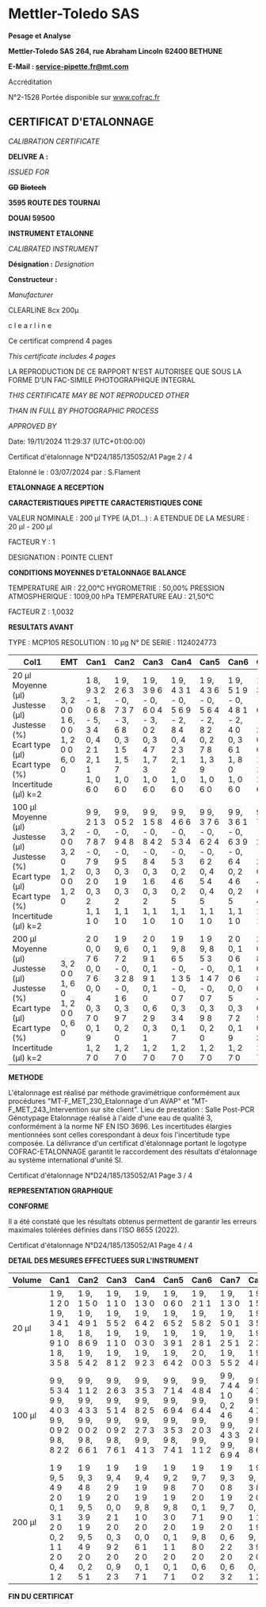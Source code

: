 # **Mettler-Toledo SAS**

**Pesage et Analyse**

**Mettler-Toledo SAS**
**264, rue Abraham Lincoln**
**62400 BETHUNE**

**E-Mail : service-pipette.fr@mt.com**

Accréditation

N°2-1528
Portée disponible
sur www.cofrac.fr
## **CERTIFICAT D'ETALONNAGE**

_CALIBRATION CERTIFICATE_


**DELIVRE A :**

_ISSUED FOR_


~~**GD**~~ ~~**Biotech**~~

**3595 ROUTE DES TOURNAI**

**DOUAI 59500**


**INSTRUMENT ETALONNE**

_CALIBRATED INSTRUMENT_


**Désignation :**
_Designation_

**Constructeur :**

_Manufacturer_


CLEARLINE 8cx 200µ

c l e a r l i n e



Ce certificat comprend 4 pages

_This certificate includes 4 pages_

LA REPRODUCTION DE CE RAPPORT N'EST AUTORISEE QUE SOUS
LA FORME D'UN FAC-SIMILE PHOTOGRAPHIQUE INTEGRAL

_THIS CERTIFICATE MAY BE NOT REPRODUCED OTHER_

_THAN IN FULL BY PHOTOGRAPHIC PROCESS_


_APPROVED BY_

Date: 19/11/2024 11:29:37 (UTC+01:00:00)

Certificat d'étalonnage N°D24/185/135052/A1  Page 2 / 4

Etalonné le : 03/07/2024 par : S.Flament

**ETALONNAGE A RECEPTION**

**CARACTERISTIQUES PIPETTE** **CARACTERISTIQUES CONE**


VALEUR NOMINALE : 200 µl
TYPE (A,D1...) : A
ETENDUE DE LA MESURE : 20 µl - 200 µl

FACTEUR Y : 1


DESIGNATION : POINTE CLIENT


**CONDITIONS MOYENNES D'ETALONNAGE** **BALANCE**


TEMPERATURE AIR : 22,00°C
HYGROMETRIE : 50,00%
PRESSION ATMOSPHERIQUE : 1009,00 hPa
TEMPERATURE EAU : 21,50°C

FACTEUR Z : 1,0032

**RESULTATS AVANT**


TYPE : MCP105
RESOLUTION : 10 µg
N° DE SERIE : 1124024773



|Col1|EMT|Can1|Can2|Can3|Can4|Can5|Can6|Can7|Can8|
|---|---|---|---|---|---|---|---|---|---|
|20 µl<br>Moyenne (µl)<br>Justesse (µl)<br>Justesse (%)<br>Ecart type (µl)<br>Ecart type (%)<br>Incertitude (µl) k=2|3, 2 0 0<br>1 6, 0 0<br>1, 2 0 0<br>6, 0 0|1 8, 9 3 2<br>- 1, 0 6 8<br>- 5, 3 4<br>0, 4 2 1<br>2, 1 1<br>1, 0 6 0|1 9, 2 6 3<br>- 0, 7 3 7<br>- 3, 6 8<br>0, 3 1 5<br>1, 5 7<br>1, 0 6 0|1 9, 3 9 6<br>- 0, 6 0 4<br>- 3, 0 2<br>0, 3 4 7<br>1, 7 3<br>1, 0 6 0|1 9, 4 3 1<br>- 0, 5 6 9<br>- 2, 8 4<br>0, 4 2 3<br>2, 1 2<br>1, 0 6 0|1 9, 4 3 6<br>- 0, 5 6 4<br>- 2, 8 2<br>0, 2 7 8<br>1, 3 9<br>1, 0 6 0|1 9, 5 1 9<br>- 0, 4 8 1<br>- 2, 4 0<br>0, 3 6 1<br>1, 8 0<br>1, 0 6 0|1 9, 3 5 9<br>- 0, 6 4 1<br>- 3, 2 1<br>0, 2 0 1<br>1, 0 1<br>1, 0 6 0|1 9, 3 0 3<br>- 0, 6 9 7<br>- 3, 4 8<br>0, 1 4 5<br>0, 7 2<br>1, 0 6 0|
|100 µl<br>Moyenne (µl)<br>Justesse (µl)<br>Justesse (%)<br>Ecart type (µl)<br>Ecart type (%)<br>Incertitude (µl) k=2|3, 2 0 0<br>3, 2 0<br>1, 2 0 0<br>1, 2 0|9 9, 2 1 3<br>- 0, 7 8 7<br>- 0, 7 9<br>0, 3 2 0<br>0, 3 2<br>1, 1 1 0|9 9, 0 5 2<br>- 0, 9 4 8<br>- 0, 9 5<br>0, 3 1 9<br>0, 3 2<br>1, 1 1 0|9 9, 1 5 8<br>- 0, 8 4 2<br>- 0, 8 4<br>0, 3 1 6<br>0, 3 2<br>1, 1 1 0|9 9, 4 6 6<br>- 0, 5 3 4<br>- 0, 5 3<br>0, 2 4 6<br>0, 2 5<br>1, 1 1 0|9 9, 3 7 6<br>- 0, 6 2 4<br>- 0, 6 2<br>0, 4 5 4<br>0, 4 5<br>1, 1 1 0|9 9, 3 6 1<br>- 0, 6 3 9<br>- 0, 6 4<br>0, 2 4 6<br>0, 2 5<br>1, 1 1 0|9 9, 7 8 0<br>- 0, 2 2 0<br>- 0, 2 2<br>0, 3 4 0<br>0, 3 4<br>1, 1 1 0|9 9, 2 4 3<br>- 0, 7 5 7<br>- 0, 7 6<br>0, 2 6 1<br>0, 2 6<br>1, 1 1 0|
|200 µl<br>Moyenne (µl)<br>Justesse (µl)<br>Justesse (%)<br>Ecart type (µl)<br>Ecart type (%)<br>Incertitude (µl) k=2|3, 2 0 0<br>1, 6 0<br>1, 2 0 0<br>0, 6 0|2 0 0, 0 7 6<br>0, 0 7 6<br>0, 0 4<br>0, 3 7 0<br>0, 1 9<br>1, 2 7 0|1 9 9, 6 7 2<br>- 0, 3 2 8<br>- 0, 1 6<br>0, 3 9 7<br>0, 2 0<br>1, 2 7 0|2 0 0, 1 9 1<br>0, 1 9 1<br>0, 1 0<br>0, 6 2 9<br>0, 3 1<br>1, 2 7 0|1 9 9, 8 6 5<br>- 0, 1 3 5<br>- 0, 0 7<br>0, 3 3 4<br>0, 1 7<br>1, 2 7 0|1 9 9, 8 5 3<br>- 0, 1 4 7<br>- 0, 0 7<br>0, 3 9 8<br>0, 2 0<br>1, 2 7 0|2 0 0, 1 0 6<br>0, 1 0 6<br>0, 0 5<br>0, 3 7 2<br>0, 1 9<br>1, 2 7 0|2 0 0, 0 8 8<br>0, 0 8 8<br>0, 0 4<br>0, 6 5 3<br>0, 3 3<br>1, 2 7 0|1 9 9, 8 7 5<br>- 0, 1 2 5<br>- 0, 0 6<br>0, 5 0 6<br>0, 2 5<br>1, 2 7 0|


**METHODE**











L'étalonnage est réalisé par méthode gravimétrique conformément aux procédures "MT-F_MET_230_Etalonnage d'un AVAP" et
"MT-F_MET_243_Intervention sur site client".
Lieu de prestation : Salle Post-PCR Génotypage
Etalonnage réalisé à l'aide d'une eau de qualité 3, conformément à la norme NF EN ISO 3696.
Les incertitudes élargies mentionnées sont celles corespondant à deux fois l'incertitude type composée.
La délivrance d'un certificat d'étalonnage portant le logotype COFRAC-ETALONNAGE garantit le raccordement des résultats d'étalonnage au système
international d'unité SI.

Certificat d'étalonnage N°D24/185/135052/A1  Page 3 / 4

**REPRESENTATION GRAPHIQUE**

**CONFORME**

Il a été constaté que les résultats obtenus permettent de garantir les erreurs maximales tolérées définies dans l'ISO 8655 (2022).

Certificat d'étalonnage N°D24/185/135052/A1  Page 4 / 4

**DETAIL DES MESURES EFFECTUEES SUR L'INSTRUMENT**









|Volume|Can1|Can2|Can3|Can4|Can5|Can6|Can7|Can8|
|---|---|---|---|---|---|---|---|---|
|20 µl|1 9, 1 2 0<br>1 9, 3 4 1<br>1 8, 9 1 0<br>1 8, 3 5 8|1 9, 1 5 0<br>1 9, 4 9 1<br>1 8, 8 6 9<br>1 9, 5 4 2|1 9, 1 1 0<br>1 9, 5 5 2<br>1 9, 1 1 0<br>1 9, 8 1 2|1 9, 1 3 0<br>1 9, 6 4 2<br>1 9, 0 3 0<br>1 9, 9 2 3|1 9, 0 6 0<br>1 9, 6 5 2<br>1 9, 3 9 1<br>1 9, 6 4 2|1 9, 2 1 1<br>1 9, 5 8 2<br>1 9, 2 8 1<br>2 0, 0 0 3|1 9, 1 3 0<br>1 9, 5 0 1<br>1 9, 2 5 1<br>1 9, 5 5 2|1 9, 1 5 0<br>1 9, 3 5 1<br>1 9, 2 3 1<br>1 9, 4 8 1|
|100 µl|9 9, 5 3 4<br>9 9, 4 0 3<br>9 9, 0 9 2<br>9 8, 8 2 2|9 9, 1 1 2<br>9 9, 4 3 3<br>9 9, 0 0 2<br>9 8, 6 6 1|9 9, 2 6 3<br>9 9, 5 1 4<br>9 9, 0 9 2<br>9 8, 7 6 1|9 9, 3 5 3<br>9 9, 8 2 5<br>9 9, 2 7 3<br>9 9, 4 1 3|9 9, 7 1 4<br>9 9, 6 9 4<br>9 9, 3 5 3<br>9 8, 7 4 1|9 9, 4 8 4<br>9 9, 6 4 4<br>9 9, 2 0 3<br>9 9, 1 1 2|9 9, 7 4 4<br>1 0 0, 2 4 6<br>9 9, 4 3 3<br>9 9, 6 9 4|9 9, 4 1 3<br>9 9, 4 1 3<br>9 9, 2 8 3<br>9 8, 8 6 2|
|200 µl|1 9 9, 5 4 9<br>2 0 0, 1 3 1<br>2 0 0, 2 1 1<br>2 0 0, 4 1 2|1 9 9, 3 4 8<br>1 9 9, 5 3 9<br>1 9 9, 5 4 9<br>2 0 0, 2 5 1|1 9 9, 4 2 9<br>2 0 0, 0 2 1<br>2 0 0, 3 9 2<br>2 0 0, 9 2 3|1 9 9, 4 1 9<br>1 9 9, 8 1 0<br>2 0 0, 0 6 1<br>2 0 0, 1 7 1|1 9 9, 2 9 8<br>1 9 9, 8 3 0<br>2 0 0, 1 1 1<br>2 0 0, 1 7 1|1 9 9, 7 7 0<br>2 0 0, 1 7 1<br>1 9 9, 8 8 0<br>2 0 0, 6 0 2|1 9 9, 3 0 8<br>1 9 9, 7 9 0<br>2 0 0, 6 2 2<br>2 0 0, 6 3 2|1 9 9, 3 3 8<br>2 0 0, 0 1 1<br>1 9 9, 6 3 9<br>2 0 0, 5 1 2|


**FIN DU CERTIFICAT**

